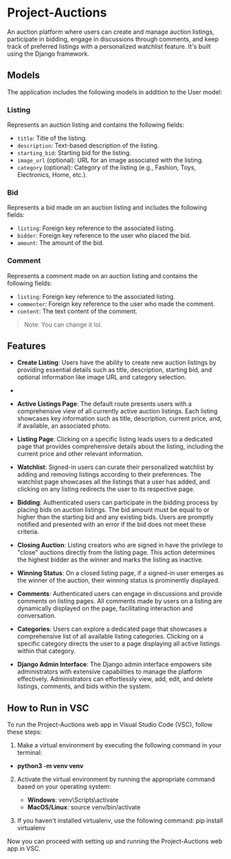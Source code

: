 # Project-Auctions

An auction platform where users can create and manage auction listings, participate in bidding, engage in discussions through comments, and keep track of preferred listings with a personalized watchlist feature. It's built using the Django framework.

## Models

The application includes the following models in addition to the User model:

### Listing
Represents an auction listing and contains the following fields:

- `title`: Title of the listing.
- `description`: Text-based description of the listing.
- `starting_bid`: Starting bid for the listing.
- `image_url` (optional): URL for an image associated with the listing.
- `category` (optional): Category of the listing (e.g., Fashion, Toys, Electronics, Home, etc.).

### Bid
Represents a bid made on an auction listing and includes the following fields:

- `listing`: Foreign key reference to the associated listing.
- `bidder`: Foreign key reference to the user who placed the bid.
- `amount`: The amount of the bid.

### Comment
Represents a comment made on an auction listing and contains the following fields:

- `listing`: Foreign key reference to the associated listing.
- `commenter`: Foreign key reference to the user who made the comment.
- `content`: The text content of the comment.

> Note: You can change it lol.

## Features

- **Create Listing**: Users have the ability to create new auction listings by providing essential details such as title, description, starting bid, and optional information like image URL and category selection.
- 
- **Active Listings Page**: The default route presents users with a comprehensive view of all currently active auction listings. Each listing showcases key information such as title, description, current price, and, if available, an associated photo.

- **Listing Page**: Clicking on a specific listing leads users to a dedicated page that provides comprehensive details about the listing, including the current price and other relevant information.

- **Watchlist**: Signed-in users can curate their personalized watchlist by adding and removing listings according to their preferences. The watchlist page showcases all the listings that a user has added, and clicking on any listing redirects the user to its respective page.

- **Bidding**: Authenticated users can participate in the bidding process by placing bids on auction listings. The bid amount must be equal to or higher than the starting bid and any existing bids. Users are promptly notified and presented with an error if the bid does not meet these criteria.

- **Closing Auction**: Listing creators who are signed in have the privilege to "close" auctions directly from the listing page. This action determines the highest bidder as the winner and marks the listing as inactive.

- **Winning Status**: On a closed listing page, if a signed-in user emerges as the winner of the auction, their winning status is prominently displayed.

- **Comments**: Authenticated users can engage in discussions and provide comments on listing pages. All comments made by users on a listing are dynamically displayed on the page, facilitating interaction and conversation.

- **Categories**: Users can explore a dedicated page that showcases a comprehensive list of all available listing categories. Clicking on a specific category directs the user to a page displaying all active listings within that category.

- **Django Admin Interface**: The Django admin interface empowers site administrators with extensive capabilities to manage the platform effectively. Administrators can effortlessly view, add, edit, and delete listings, comments, and bids within the system.

## How to Run in VSC
To run the Project-Auctions web app in Visual Studio Code (VSC), follow these steps:

1. Make a virtual environment by executing the following command in your terminal:
  - **python3 -m venv venv**

2. Activate the virtual environment by running the appropriate command based on your operating system:
   - **Windows**:
      venv\Scripts\activate
   - **MacOS/Linux**:
      source venv/bin/activate
      
3. If you haven't installed virtualenv, use the following command:
  pip install virtualenv
  
  
Now you can proceed with setting up and running the Project-Auctions web app in VSC.

